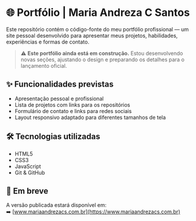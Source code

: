 # 🌐 Portfólio | Maria Andreza C Santos

Este repositório contém o código-fonte do meu portfólio profissional — um site pessoal desenvolvido para apresentar meus projetos, habilidades, experiências e formas de contato.

> ⚠️ **Este portfólio ainda está em construção.** Estou desenvolvendo novas seções, ajustando o design e preparando os detalhes para o lançamento oficial.

## ✨ Funcionalidades previstas

- Apresentação pessoal e profissional  
- Lista de projetos com links para os repositórios  
- Formulário de contato e links para redes sociais  
- Layout responsivo adaptado para diferentes tamanhos de tela

## 🛠️ Tecnologias utilizadas

- HTML5  
- CSS3  
- JavaScript  
- Git & GitHub  

## 🔗 Em breve

A versão publicada estará disponível em:  
➡️ [www.mariaandrezacs.com.br](https://www.mariaandrezacs.com.br)
